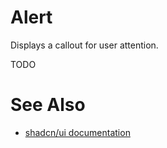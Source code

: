 # Alert

Displays a callout for user attention.

TODO

# See Also

-   [shadcn/ui documentation](https://ui.shadcn.com/docs/components/alert)
